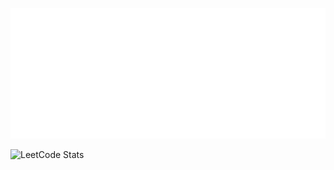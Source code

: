 ![Metrics](/metrics.plugin.isocalendar.svg)

![LeetCode Stats](https://leetcode.card.workers.dev/AIML_22ALR075?theme=auto&font=baloo&extension=null)
